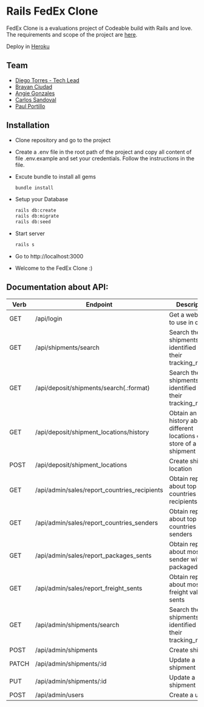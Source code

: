 # Rails FedEx Clone

FedEx Clone is a evaluations project of Codeable build with Rails and love. The requirements and scope of the project are [here](https://github.com/codeableorg/rails-fedex-clon/blob/master/requirements.md). 

Deploy in [Heroku](https://codeable-rails-fedex-clon.herokuapp.com/)

## Team

- [Diego Torres - Tech Lead](https://github.com/diegotc86)
- [Brayan Ciudad](https://github.com/Linzeur)
- [Angie Gonzales](https://github.com/AngieCristina)
- [Carlos Sandoval](https://github.com/cdsandoval)
- [Paul Portillo](https://github.com/yummta)

## Installation

- Clone repository and go to the project
- Create a .env file in the root path of the project and copy all content of file .env.example and set your credentials. Follow the instructions in the file.
- Excute bundle to install all gems
  ```bash
  bundle install
  ```
- Setup your Database
  ```bash
  rails db:create
  rails db:migrate
  rails db:seed
  ```
- Start server

  ```bash
  rails s
  ```

- Go to http://localhost:3000

- Welcome to the FedEx Clone :)

## Documentation about API:

| Verb  | Endpoint                                     | Description                                                        |
| ----- | -------------------------------------------- | ------------------------------------------------------------------ |
| GET   | /api/login                                   | Get a web token to use in queries                                  |
| GET   | /api/shipments/search                        | Search the shipments identified by their tracking_number           |
| GET   | /api/deposit/shipments/search(.:format)      | Search the shipments identified by their tracking_number           |
| GET   | /api/deposit/shipment_locations/history      | Obtain an history about different locations of store of a shipment |
| POST  | /api/deposit/shipment_locations              | Create shipment location                                           |
| GET   | /api/admin/sales/report_countries_recipients | Obtain report about top countries recipients                       |
| GET   | /api/admin/sales/report_countries_senders    | Obtain report about top countries senders                          |
| GET   | /api/admin/sales/report_packages_sents       | Obtain report about most sender with packaged sents                |
| GET   | /api/admin/sales/report_freight_sents        | Obtain report about most freight value sents                       |
| GET   | /api/admin/shipments/search                  | Search the shipments identified by their tracking_number           |
| POST  | /api/admin/shipments                         | Create shipment                                                    |
| PATCH | /api/admin/shipments/:id                     | Update a shipment                                                  |
| PUT   | /api/admin/shipments/:id                     | Update a shipment                                                  |
| POST  | /api/admin/users                             | Create a user                                                      |


